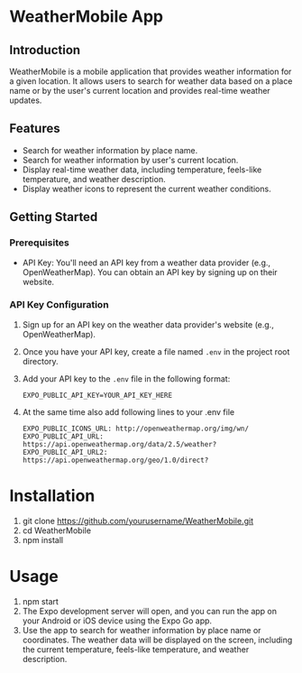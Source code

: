 # WeatherMobile App

## Introduction
WeatherMobile is a mobile application that provides weather information for a given location. It allows users to search for weather data based on a place name or by the user's current location and provides real-time weather updates.

## Features
- Search for weather information by place name.
- Search for weather information by user's current location.
- Display real-time weather data, including temperature, feels-like temperature, and weather description.
- Display weather icons to represent the current weather conditions.

## Getting Started

### Prerequisites
- API Key: You'll need an API key from a weather data provider (e.g., OpenWeatherMap). You can obtain an API key by signing up on their website.

### API Key Configuration
1. Sign up for an API key on the weather data provider's website (e.g., OpenWeatherMap).
2. Once you have your API key, create a file named `.env` in the project root directory.
3. Add your API key to the `.env` file in the following format:

   ```plaintext
   EXPO_PUBLIC_API_KEY=YOUR_API_KEY_HERE
4. At the same time also add following lines to your .env file
   ```plaintext
   EXPO_PUBLIC_ICONS_URL: http://openweathermap.org/img/wn/
   EXPO_PUBLIC_API_URL: https://api.openweathermap.org/data/2.5/weather?
   EXPO_PUBLIC_API_URL2: https://api.openweathermap.org/geo/1.0/direct?

# Installation
1. git clone https://github.com/yourusername/WeatherMobile.git
2. cd WeatherMobile
3. npm install

# Usage
1. npm start
2. The Expo development server will open, and you can run the app on your Android or iOS device using the Expo Go app.
3. Use the app to search for weather information by place name or coordinates. The weather data will be displayed on the screen, including the current temperature, feels-like temperature, and weather description.

